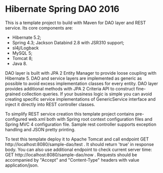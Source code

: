 # Hibernate Spring DAO 2016 #

This is a template project to build with Maven for DAO layer and REST service. Its core components are:

- Hibernate 5.2;
- Spring 4.3;
 Jackson Databind 2.8 with JSR310 support;
 - sl4j/Logback
- MySQL 5;
- Tomcat 8;
- Java 8.

DAO layer is built with JPA 2 Entity Manager to provide loose coupling with Hibernate 5. DAO and service layers are implemented as generic as possible to avoid excess implementation classes for every entity. DAO layer provides additional methods with JPA 2 Criteria API to construct fine-grained collection queries. If your business logic is simple you can avoid creating specific service implementations of GenericService interface and inject it directly into REST controller classes.

To simplify REST service creation this template project contains pre-configured web.xml both with Spring root context configuration files and Spring MVC 4 configuration file. Sample rest controller supports exception handling and JSON pretty printing.

To test this template deploy it to Apache Tomcat and call endpoint GET http://localhost:8080/sample-dao/test . It should return 'true' in response body. You can also use additional endpoint to check current server time: GET http://localhost:8080/sample-dao/now . Requests should be accompanied by "Accept" and "Content-Type" headers with value application/json. 